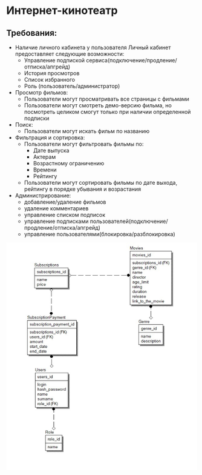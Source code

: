 # Интернет-кинотеатр

## Требования:
- Наличие личного кабинета у пользователя
  Личный кабинет предоставляет следующие возможности:
  - Управление подпиской сервиса(подключение/продление/отписка/апгрейд)
  - История просмотров
  - Список избранного
  - Роль (пользователь/администратор)
- Просмотр фильмов:
  - Пользователи могут просматривать все страницы с фильмами
  - Пользователи могут смотреть демо-версию фильма, но посмотреть целиком смогут только при наличии определенной подписки
- Поиск:
  - Пользователи могут искать фильм по названию
- Фильтрация и сортировка:
  - Пользователи могут фильтровать фильмы по:
    - Дате выпуска
    - Актерам
    - Возрастному ограничению
    - Времени
    - Рейтингу
  - Пользователи могут сортировать фильмы по дате выхода, рейтингу в порядке убывания и возрастания
- Администрирование:
  - добавление/удаление фильмов
  - удаление комментариев
  - управление списком подписок
  - управление подписками пользователей(подключение/продление/отписка/апгрейд)
  - управление пользователями(блокировка/разблокировка) 
    

 ![Image](https://github.com/MYP4/.net-autumn-course/blob/main/DataModel.jpg)
    

